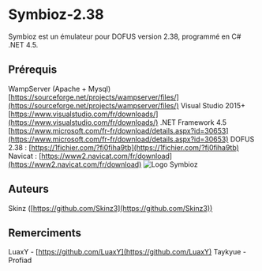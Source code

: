
# Symbioz-2.38
Symbioz est un émulateur pour DOFUS version 2.38, programmé en C# .NET 4.5.

## Prérequis

WampServer (Apache + Mysql) [https://sourceforge.net/projects/wampserver/files/](https://sourceforge.net/projects/wampserver/files/)
Visual Studio 2015+ [https://www.visualstudio.com/fr/downloads/](https://www.visualstudio.com/fr/downloads/)
.NET Framework 4.5 [https://www.microsoft.com/fr-fr/download/details.aspx?id=30653](https://www.microsoft.com/fr-fr/download/details.aspx?id=30653)
DOFUS 2.38 : [https://1fichier.com/?fj0fiha9tb](https://1fichier.com/?fj0fiha9tb)
Navicat : [https://www2.navicat.com/fr/download](https://www2.navicat.com/fr/download)
![Logo Symbioz](http://image.noelshack.com/fichiers/2015/52/1450734679-logosymbioz.png)

## Auteurs

Skinz ([https://github.com/Skinz3](https://github.com/Skinz3))

## Remerciments

LuaxY - [https://github.com/LuaxY](https://github.com/LuaxY)
Taykyue - Profiad
